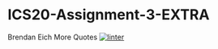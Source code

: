 # ICS20-Assignment-3-EXTRA
Brendan Eich More Quotes
[![linter](https://github.com/Nash-Villarta/ICS20-Assignment-3-EXTRA/workflows/linter/badge.svg)](https://github.com/marketplace/actions/super-linter)
